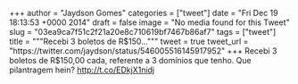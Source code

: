 
+++
author = "Jaydson Gomes"
categories = ["tweet"]
date = "Fri Dec 19 18:13:53 +0000 2014"
draft = false
image = "No media found for this Tweet"
slug = "03ea9ca7f51c2f21a20e8c710619bf7467b86af7"
tags = ["tweet"]
title = """Recebi 3 boletos de R$150..."""
tweet = true
tweet_url = "https://twitter.com/jaydson/status/546005516145917952"
+++
Recebi 3 boletos de R$150,00 cada, referente a 3 domínios que tenho. Que pilantragem hein? http://t.co/EDkjX1nidj
